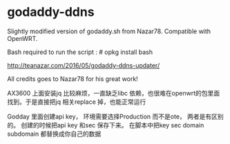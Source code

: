 # godaddy-ddns

Slightly modified version of godaddy.sh from Nazar78. Compatible with OpenWRT.

Bash required to run the script :  # opkg install bash

http://teanazar.com/2016/05/godaddy-ddns-updater/

All credits goes to Nazar78 for his great work!

AX3600 上面安装jq 比较麻烦，一直缺乏libc 依赖，也很难在openwrt的包里面找到。于是直接把jq 相关replace 掉，也能正常运行

Godday 里面创建api key， 环境需要选择Production 而不是ote， 两者是有区别的。 创建的时候把api key 和sec 保存下来。 在脚本中把key sec domain subdomain 都替换成你自己的数据
